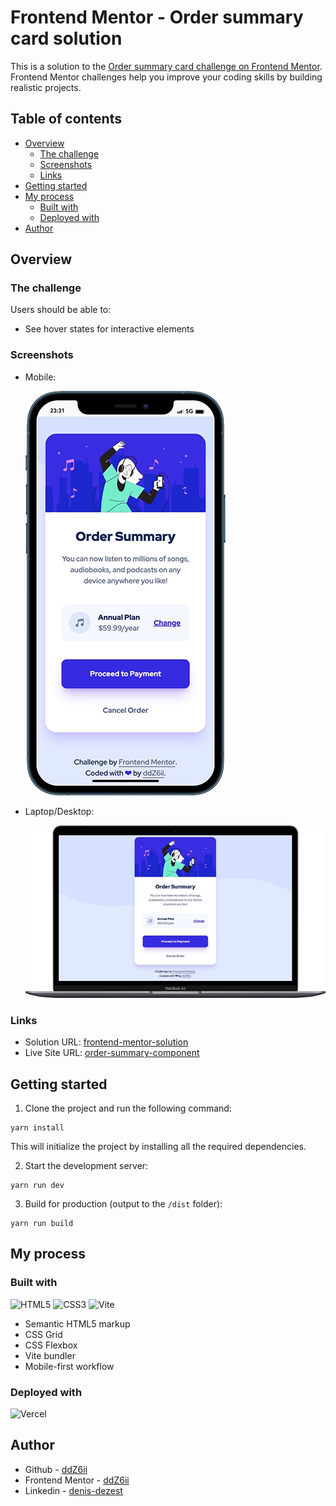 # Frontend Mentor - Order summary card solution

This is a solution to the [Order summary card challenge on Frontend Mentor](https://www.frontendmentor.io/challenges/order-summary-component-QlPmajDUj). Frontend Mentor challenges help you improve your coding skills by building realistic projects.

## Table of contents

- [Overview](#overview)
  - [The challenge](#the-challenge)
  - [Screenshots](#screenshots)
  - [Links](#links)
- [Getting started](#getting-started)
- [My process](#my-process)
  - [Built with](#built-with)
  - [Deployed with](#deployed-with)
- [Author](#author)

## Overview

### The challenge

Users should be able to:

- See hover states for interactive elements

### Screenshots

- Mobile:

  ![mobile](./screenshots/mobile-320.webp)

- Laptop/Desktop:

  ![desktop](./screenshots/desktop-640.webp)

### Links

- Solution URL: [frontend-mentor-solution](https://www.frontendmentor.io/solutions/responsive-order-summary-component-tbI2Fn1OYg)
- Live Site URL: [order-summary-component](https://order-summary-component-nu-fawn.vercel.app/)

## Getting started

1. Clone the project and run the following command:

```console
yarn install
```

This will initialize the project by installing all the required dependencies.

2. Start the development server:

```console
yarn run dev
```

3. Build for production (output to the `/dist` folder):

```console
yarn run build
```

## My process

### Built with

![HTML5](https://img.shields.io/badge/HTML5-E34F26.svg?style=for-the-badge&logo=HTML5&logoColor=white)
![CSS3](https://img.shields.io/badge/CSS3-1572B6.svg?style=for-the-badge&logo=CSS3&logoColor=white)
![Vite](https://img.shields.io/badge/vite-%23646CFF.svg?style=for-the-badge&logo=vite&logoColor=white)

- Semantic HTML5 markup
- CSS Grid
- CSS Flexbox
- Vite bundler
- Mobile-first workflow

### Deployed with

![Vercel](https://img.shields.io/badge/vercel-%23000000.svg?style=for-the-badge&logo=vercel&logoColor=white)

## Author

- Github - [ddZ6ii](https://github.com/ddZ6ii)
- Frontend Mentor - [ddZ6ii](https://www.frontendmentor.io/profile/ddZ6ii)
- Linkedin - [denis-dezest](https://www.linkedin.com/in/denis-dezest/)
